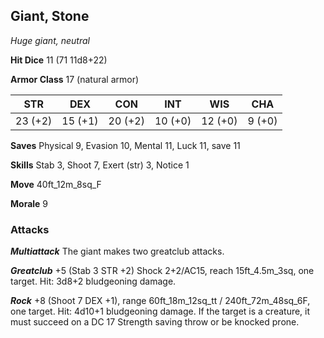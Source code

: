 ## Giant, Stone

*Huge giant, neutral*

**Hit Dice** 11 (71 11d8+22)

**Armor Class** 17 (natural armor)

| STR     | DEX     | CON     | INT     | WIS     | CHA     |
|---------|---------|---------|---------|---------|---------|
| 23 (+2) | 15 (+1) | 20 (+2) | 10 (+0) | 12 (+0) |  9 (+0) |

**Saves** Physical 9, Evasion 10, Mental 11, Luck 11, save 11

**Skills** Stab 3, Shoot 7, Exert (str) 3, Notice 1

**Move** 40ft\_12m\_8sq\_F

**Morale** 9

### Attacks

***Multiattack*** The giant makes two greatclub attacks.

***Greatclub*** +5 (Stab 3 STR +2) Shock 2+2/AC15, reach 15ft\_4.5m\_3sq, one target. Hit: 3d8+2 bludgeoning damage.

***Rock*** +8 (Shoot 7 DEX +1), range 60ft\_18m\_12sq\_tt / 240ft\_72m\_48sq\_6F, one target. Hit: 4d10+1 bludgeoning damage. If the target is a creature, it must succeed on a DC 17 Strength saving throw or be knocked prone.

